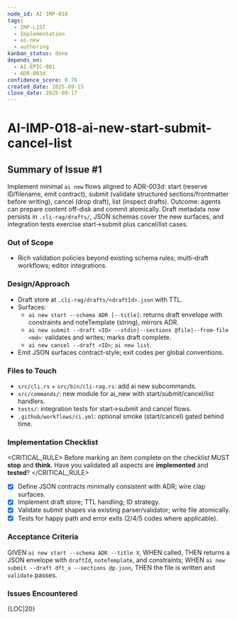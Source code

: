 ```yaml
---
node_id: AI-IMP-018
tags:
  - IMP-LIST
  - Implementation
  - ai-new
  - authoring
kanban_status: done
depends_on:
  - AI-EPIC-001
  - ADR-003d
confidence_score: 0.76
created_date: 2025-09-15
close_date: 2025-09-17
---
```


# AI-IMP-018-ai-new-start-submit-cancel-list

## Summary of Issue #1
Implement minimal `ai new` flows aligned to ADR-003d: start (reserve ID/filename, emit contract), submit (validate structured sections/frontmatter before writing), cancel (drop draft), list (inspect drafts). Outcome: agents can prepare content off-disk and commit atomically. Draft metadata now persists in `.cli-rag/drafts/`, JSON schemas cover the new surfaces, and integration tests exercise start→submit plus cancel/list cases.

### Out of Scope
- Rich validation policies beyond existing schema rules; multi-draft workflows; editor integrations.

### Design/Approach
- Draft store at `.cli-rag/drafts/<draftId>.json` with TTL.
- Surfaces:
  - `ai new start --schema ADR [--title]`: returns draft envelope with constraints and noteTemplate (string), mirrors ADR.
  - `ai new submit --draft <ID> --stdin|--sections @file|--from-file <md>`: validates and writes; marks draft complete.
  - `ai new cancel --draft <ID>`; `ai new list`.
- Emit JSON surfaces contract-style; exit codes per global conventions.

### Files to Touch
- `src/cli.rs` + `src/bin/cli-rag.rs`: add ai new subcommands.
- `src/commands/`: new module for ai_new with start/submit/cancel/list handlers.
- `tests/`: integration tests for start→submit and cancel flows.
- `.github/workflows/ci.yml`: optional smoke (start/cancel) gated behind time.

### Implementation Checklist

<CRITICAL_RULE>
Before marking an item complete on the checklist MUST **stop** and **think**. Have you validated all aspects are **implemented** and **tested**? 
</CRITICAL_RULE>

- [x] Define JSON contracts minimally consistent with ADR; wire clap surfaces.
- [x] Implement draft store; TTL handling; ID strategy.
- [x] Validate submit shapes via existing parser/validator; write file atomically.
- [x] Tests for happy path and error exits (2/4/5 codes where applicable).

### Acceptance Criteria
GIVEN `ai new start --schema ADR --title X`, WHEN called, THEN returns a JSON envelope with `draftId`, `noteTemplate`, and constraints; WHEN `ai new submit --draft dft_x --sections @p.json`, THEN the file is written and `validate` passes.

### Issues Encountered
{LOC|20}
